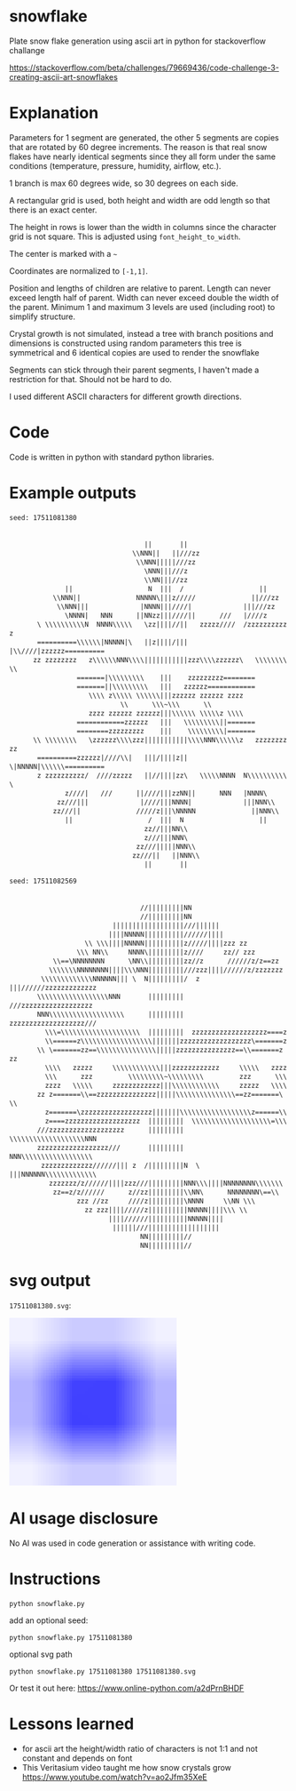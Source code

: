 # snowflake

Plate snow flake generation using ascii art in python for stackoverflow challange

https://stackoverflow.com/beta/challenges/79669436/code-challenge-3-creating-ascii-art-snowflakes


# Explanation

Parameters for 1 segment are generated, the other 5 segments are copies that are rotated by 60 degree increments. The reason is that real snow flakes have nearly identical segments since they all form under the same conditions (temperature, pressure, humidity, airflow, etc.).

1 branch is max 60 degrees wide, so 30 degrees on each side.

A rectangular grid is used, both height and width are odd length so that there is an exact center.

The height in rows is lower than the width in columns since the character grid is not square. This is adjusted using `font_height_to_width`.

The center is marked with a `~`

Coordinates are normalized to `[-1,1]`.

Position and lengths of children are relative to parent.
Length can never exceed length half of parent.
Width can never exceed double the width of the parent.
Minimum 1 and maximum 3 levels are used (including root) to simplify structure.

Crystal growth is not simulated, instead a tree with branch positions and dimensions is constructed using random parameters
this tree is symmetrical and 6 identical copies are used to render the snowflake

Segments can stick through their parent segments, I haven't made a restriction for that. Should not be hard to do.

I used different ASCII characters for different growth directions.

# Code

Code is written in python with standard python libraries.

# Example outputs

```
seed: 17511081380


                                  ||       ||
                               \\NNN||   ||///zz
                                \\NNN|||||///zz
                                  \NNN|||///z
                                  \\NN|||//zz
              ||                   N  |||  /                   ||
           \\NNN||              NNNNN\|||z/////              ||///zz
            \\NNN|||             |NNNN|||////|             |||///zz
              \NNNN|   NNN      ||NNzz|||////||      ///   |////z
       \ \\\\\\\\\\N  NNNN\\\\\   \zz||||//||   zzzzz////  /zzzzzzzzzz z
       ==========\\\\\\|NNNNN|\   ||z||||/|||   |\\////|zzzzzz==========
      zz zzzzzzzz   z\\\\\\NNN\\\\|||||||||||zzz\\\\zzzzzz\   \\\\\\\\ \\
                 =======|\\\\\\\\\    |||    zzzzzzzzz========
                 =======||\\\\\\\\\   |||   zzzzzz============
                    \\\\ z\\\\\ \\\\\\|||zzzzzz zzzzzz zzzz
                            \\      \\\~\\\      \\
                    zzzz zzzzzz zzzzzz|||\\\\\\ \\\\\z \\\\
                 ============zzzzzz   |||   \\\\\\\\\||=======
                 ========zzzzzzzzz    |||    \\\\\\\\\|=======
      \\ \\\\\\\\   \zzzzzz\\\\zzz|||||||||||\\\\NNN\\\\\\z   zzzzzzzz zz
       ==========zzzzzz|////\\|   |||/||||z||   \|NNNNN|\\\\\\==========
       z zzzzzzzzzz/  ////zzzzz   ||//||||zz\   \\\\\NNNN  N\\\\\\\\\\ \
              z////|   ///      ||////|||zzNN||      NNN   |NNNN\
            zz///|||             |////|||NNNN|             |||NNN\\
           zz///||              /////z|||\NNNNN              ||NNN\\
              ||                   /  |||  N                   ||
                                  zz//|||NN\\
                                  z///|||NNN\
                                zz///|||||NNN\\
                               zz///||   ||NNN\\
                                  ||       ||
```

```
seed: 17511082569


                                 //|||||||||NN
                                 //|||||||||NN
                          ||||||||||||||||||///||||||
                         ||||NNNNN||||||||||//////||||
                   \\ \\\||||NNNNN||||||||||z/////||||zzz zz
                 \\\ NN\\     NNNN\|||||||||z////     zz// zzz
           \\==\NNNNNNNN      \NN\\|||||||||zz//z      //////z/z==zz
          \\\\\\\NNNNNNNN||||\\\NNN|||||||||///zzz||||//////z/zzzzzzz
        \\\\\\\\\\\\\NNNNNN||| \  N|||||||||/  z |||//////zzzzzzzzzzzzz
       \\\\\\\\\\\\\\\\\\NNN       |||||||||       ///zzzzzzzzzzzzzzzzzz
       NNN\\\\\\\\\\\\\\\\\\\      |||||||||      zzzzzzzzzzzzzzzzzzz///
         \\\=\\\\\\\\\\\\\\\\\\\\  |||||||||  zzzzzzzzzzzzzzzzzzz====z
         \\======z\\\\\\\\\\\\\\\\\\|||||||zzzzzzzzzzzzzzzzzz\=======z
       \\ \=======zz==\\\\\\\\\\\\\\\|||||zzzzzzzzzzzzzzz==\\=======z zz
         \\\\   zzzzz     \\\\\\\\\\\\|||zzzzzzzzzzzz     \\\\\   zzzz
         \\\      zzz         \\\\\\\\\~\\\\\\\\\         zzz      \\\
         zzzz   \\\\\     zzzzzzzzzzzz|||\\\\\\\\\\\\     zzzzz   \\\\
       zz z=======\\==zzzzzzzzzzzzzzz|||||\\\\\\\\\\\\\\\==zz=======\ \\
         z=======\zzzzzzzzzzzzzzzzzz|||||||\\\\\\\\\\\\\\\\\\z======\\
         z====zzzzzzzzzzzzzzzzzzz  |||||||||  \\\\\\\\\\\\\\\\\\\\=\\\
       ///zzzzzzzzzzzzzzzzzzz      |||||||||      \\\\\\\\\\\\\\\\\\\NNN
       zzzzzzzzzzzzzzzzzz///       |||||||||       NNN\\\\\\\\\\\\\\\\\\
        zzzzzzzzzzzzz//////||| z  /|||||||||N  \ |||NNNNNN\\\\\\\\\\\\\
          zzzzzzz/z//////||||zzz///|||||||||NNN\\\||||NNNNNNNN\\\\\\\
           zz==z/z//////      z//zz|||||||||\\NN\      NNNNNNNN\==\\
                 zzz //zz     ////z|||||||||\NNNN     \\NN \\\
                   zz zzz||||/////z||||||||||NNNNN||||\\\ \\
                         ||||//////||||||||||NNNNN||||
                          ||||||///||||||||||||||||||
                                 NN|||||||||//
                                 NN|||||||||//
```

# svg output

`17511081380.svg`:

<img src="./17511081380.svg" width="60%">

# AI usage disclosure

No AI was used in code generation or assistance with writing code.

# Instructions

```
python snowflake.py
```
add an optional seed:
```
python snowflake.py 17511081380
```

optional svg path
```
python snowflake.py 17511081380 17511081380.svg
```

Or test it out here: https://www.online-python.com/a2dPrnBHDF

# Lessons learned

- for ascii art the height/width ratio of characters is not 1:1 and not constant and depends on font
- This Veritasium video taught me how snow crystals grow https://www.youtube.com/watch?v=ao2Jfm35XeE